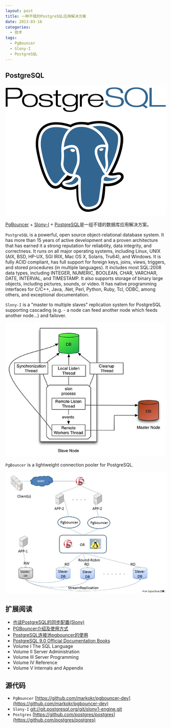 ```yaml
---
layout: post
title: 一种不错的PostgreSQL应用解决方案
date: 2013-03-16
categories:
  - 技术
tags:
  - PgBouncer
  - Slony-I
  - PostgreSQL
---
```

## PostgreSQL

![PostgreSQL](/img/article/2013-03/16-01.png)

[PgBouncer](http://wiki.postgresql.org/wiki/PgBouncer) + [Slony-I](http://slony.info/) + [PostgreSQL](http://www.postgresql.org/)是一组不错的数据库应用解决方案。

`PostgreSQL` is a powerful, open source object-relational database system. It has more than 15 years of active development and a proven architecture that has earned it a strong reputation for reliability, data integrity, and correctness. It runs on all major operating systems, including Linux, UNIX (AIX, BSD, HP-UX, SGI IRIX, Mac OS X, Solaris, Tru64), and Windows. It is fully ACID compliant, has full support for foreign keys, joins, views, triggers, and stored procedures (in multiple languages). It includes most SQL:2008 data types, including INTEGER, NUMERIC, BOOLEAN, CHAR, VARCHAR, DATE, INTERVAL, and TIMESTAMP. It also supports storage of binary large objects, including pictures, sounds, or video. It has native programming interfaces for C/C++, Java, .Net, Perl, Python, Ruby, Tcl, ODBC, among others, and exceptional documentation.

`Slony-I` is a "master to multiple slaves" replication system for PostgreSQL supporting cascading (e.g. - a node can feed another node which feeds another node...) and failover.

![Slony-I](/img/article/2013-03/16-05.jpg)

`PgBouncer` is a lightweight connection pooler for PostgreSQL.

![PgBouncer](/img/article/2013-03/16-07.jpg)


## 扩展阅读

* [也谈PostgreSQL的同步配置(Slony) ](http://www.laruence.com/2009/06/09/912.html)
* [PGBouncer介绍及使用方式](http://blog.csdn.net/barfoo/article/details/3351499)
* [PostgreSQL连接池pgbouncer的使用](http://my.oschina.net/Kenyon/blog/73935)
* [PostgreSQL 9.0 Official Documentation Books](http://www.linbrary.com/postgresql/900/index.html)
* Volume I   The SQL Language
* Volume II  Server Administration
* Volume III Server Programming
* Volume IV  Reference
* Volume V   Internals and Appendix


## 源代码

* `PgBouncer` [https://github.com/markokr/pgbouncer-dev](https://github.com/markokr/pgbouncer-dev)
* `Slony-I` [git://git.postgresql.org/git/slony1-engine.git](git://git.postgresql.org/git/slony1-engine.git)
* `Postgres` [https://github.com/postgres/postgres](https://github.com/postgres/postgres)



